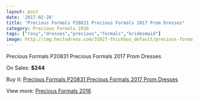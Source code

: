 ```yaml
---
layout: post
date: '2017-02-28'
title: "Precious Formals P20831 Precious Formals 2017 Prom Dresses"
category: Precious Formals 2016
tags: ["rosy","dresses","precious","formals","bridesmaid"]
image: http://img.hectodress.com/31027-thickbox_default/precious-formals-p20831-precious-formals-2012-prom-dresses.jpg
---
```

Precious Formals P20831 Precious Formals 2017 Prom Dresses

On Sales: **$244**
<a href="https://www.hectodress.com/precious-formals-2013/14245-precious-formals-p20831-precious-formals-2012-prom-dresses.html"><amp-img layout="responsive" width="600" height="600" src="//img.hectodress.com/31027-thickbox_default/precious-formals-p20831-precious-formals-2012-prom-dresses.jpg" alt="Precious Formals P20831 Precious Formals 2017 Prom Dresses 0" /></a>
<a href="https://www.hectodress.com/precious-formals-2013/14245-precious-formals-p20831-precious-formals-2012-prom-dresses.html"><amp-img layout="responsive" width="600" height="600" src="//img.hectodress.com/31029-thickbox_default/precious-formals-p20831-precious-formals-2012-prom-dresses.jpg" alt="Precious Formals P20831 Precious Formals 2017 Prom Dresses 1" /></a>
<a href="https://www.hectodress.com/precious-formals-2013/14245-precious-formals-p20831-precious-formals-2012-prom-dresses.html"><amp-img layout="responsive" width="600" height="600" src="//img.hectodress.com/31028-thickbox_default/precious-formals-p20831-precious-formals-2012-prom-dresses.jpg" alt="Precious Formals P20831 Precious Formals 2017 Prom Dresses 2" /></a>

Buy it: [Precious Formals P20831 Precious Formals 2017 Prom Dresses](https://www.hectodress.com/precious-formals-2013/14245-precious-formals-p20831-precious-formals-2012-prom-dresses.html "Precious Formals P20831 Precious Formals 2017 Prom Dresses")

View more: [Precious Formals 2016](https://www.hectodress.com/249-precious-formals-2013 "Precious Formals 2016")